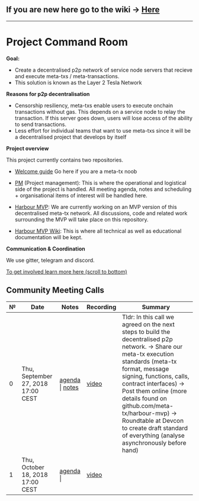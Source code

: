 ## If you are new here go to the wiki -> [Here](https://github.com/Meta-tx/Harbour-MVP/wiki)

***

# Project Command Room

**Goal:** 

- Create a decentralised p2p network of service node servers that recieve and execute meta-txs / meta-transactions.
- This solution is known as the Layer 2 Tesla Network

**Reasons for p2p decentralisation**
- Censorship resiliency, meta-txs enable users to execute onchain transactions without gas. This depends on a service node to relay the transaction. If this server goes down, users will lose access of the ability to send transactions.
- Less effort for individual teams that want to use meta-txs since it will be a decentralised project that develops by itself

**Project overview**

This project currently contains two repositories.

- [Welcome guide](https://github.com/Meta-tx/Harbour-MVP/wiki) Go here if you are a meta-tx noob

- [PM](https://github.com/Meta-tx/PM) (Project management): This is where the operational and logistical side of the project is handled. All meeting agenda, notes and scheduling + organisational items of interest will be handled here.

- [Harbour MVP](https://github.com/Meta-tx/Harbour-MVP): We are currently working on an MVP version of this decentralised meta-tx network. All discussions, code and related work surrounding the MVP will take place on this repository.

- [Harbour MVP Wiki](https://github.com/Meta-tx/Harbour-MVP/wiki): This is where all technical as well as educational documentation will be kept. 

**Communication & Coordination**

We use gitter, telegram and discord.

[To get involved learn more here (scroll to bottom)](https://github.com/Meta-tx/Harbour-MVP/wiki)


## Community Meeting Calls

 №  | Date                             | Notes          | Recording            | Summary |
--- | -------------------------------- | -------------- | -------------------- | -------------------- |
 0 | Thu, September 27, 2018 17:00 CEST | [agenda](https://github.com/Meta-tx/PM/blob/master/agenda-notes/call-0-agenda-1.md) \| [notes](https://github.com/Meta-tx/PM/blob/master/agenda-notes/call-0-notes.md) | [video](https://www.youtube.com/watch?v=tKOtWPopl8Q&t=) | Tldr: In this call we agreed on the next steps to build the decentralised p2p network. -> Share our meta-tx execution standards (meta-tx format, message signing, functions, calls, contract interfaces) -> Post them online (more details found on github.com/meta-tx/harbour-mvp) -> Roundtable at Devcon to create draft standard of everything (analyse asynchronously before hand) | 
 1 | Thu, October 18, 2018 17:00 CEST | [agenda](https://hackmd.io/hfdlXet-RLiEJGHV4gylZg?edit) \|  |[video](https://youtu.be/x1IwRQStvrQ)|


